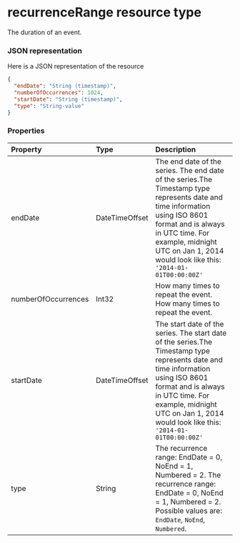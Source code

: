 # recurrenceRange resource type

The duration of an event.

### JSON representation

Here is a JSON representation of the resource

<!-- {
  "blockType": "resource",
  "optionalProperties": [

  ],
  "@odata.type": "microsoft.graph.recurrencerange"
}-->

```json
{
  "endDate": "String (timestamp)",
  "numberOfOccurrences": 1024,
  "startDate": "String (timestamp)",
  "type": "String-value"
}

```
### Properties
| Property	   | Type	|Description|
|:---------------|:--------|:----------|
|endDate|DateTimeOffset|The end date of the series. The end date of the series.The Timestamp type represents date and time information using ISO 8601 format and is always in UTC time. For example, midnight UTC on Jan 1, 2014 would look like this: `'2014-01-01T00:00:00Z'`|
|numberOfOccurrences|Int32|How many times to repeat the event. How many times to repeat the event.|
|startDate|DateTimeOffset|The start date of the series. The start date of the series.The Timestamp type represents date and time information using ISO 8601 format and is always in UTC time. For example, midnight UTC on Jan 1, 2014 would look like this: `'2014-01-01T00:00:00Z'`|
|type|String|The recurrence range: EndDate = 0, NoEnd = 1, Numbered = 2. The recurrence range: EndDate = 0, NoEnd = 1, Numbered = 2. Possible values are: `EndDate`, `NoEnd`, `Numbered`.|

<!-- uuid: 8fcb5dbc-d5aa-4681-8e31-b001d5168d79
2015-10-25 14:57:30 UTC -->
<!-- {
  "type": "#page.annotation",
  "description": "recurrenceRange resource",
  "keywords": "",
  "section": "documentation",
  "tocPath": ""
}-->